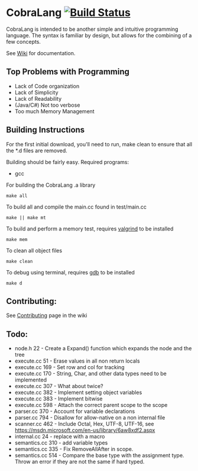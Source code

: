 # CobraLang [![Build Status][travis-image]][travis-url]

CobraLang is intended to be another simple and intuitive programming language. The syntax is familiar by design, but allows for the combining of a few concepts.

See [Wiki](https://github.com/chaseWillden/CobraLang/wiki) for documentation.

Top Problems with Programming
-----------------------------
 - Lack of Code organization
 - Lack of Simplicity
 - Lack of Readability
 - (Java/C#) Not too verbose
 - Too much Memory Management

Building Instructions
---------------------
For the first initial download, you'll need to run, make clean to ensure that all the *.d files are removed.

Building should be fairly easy. Required programs:
 - gcc

For building the CobraLang .a library
```
make all
```
To build all and compile the main.cc found in test/main.cc
```
make || make mt
```
To build and perform a memory test, requires [valgrind](http://valgrind.org/) to be installed
```
make mem
```
To clean all object files
```
make clean
```
To debug using terminal, requires [gdb](https://www.gnu.org/software/gdb/) to be installed
```
make d
```

[travis-url]: https://travis-ci.org/chaseWillden/CobraLang/
[travis-image]: https://img.shields.io/travis/chaseWillden/CobraLang/master.svg?style=flat

Contributing:
-------------
See [Contributing](https://github.com/chaseWillden/CobraLang/wiki/Contributing) page in the wiki

Todo:
------
 - node.h 22 - Create a Expand() function which expands the node and the tree
 - execute.cc 51 - Erase values in all non return locals
 - execute.cc 169 - Set row and col for tracking
 - execute.cc 170 - String, Char, and other data types need to be implemented
 - execute.cc 307 - What about twice?
 - execute.cc 382 - Implement setting object variables
 - execute.cc 383 - Implement bitwise
 - execute.cc 598 - Attach the correct parent scope to the scope
 - parser.cc 370 - Account for variable declarations
 - parser.cc 794 - Disallow for allow-native on a non internal file
 - scanner.cc 462 - Include Octal, Hex, UTF-8, UTF-16, see https://msdn.microsoft.com/en-us/library/6aw8xdf2.aspx
 - internal.cc 24 - replace with a macro
 - semantics.cc 310 - add variable types
 - semantics.cc 335 - Fix RemoveAllAfter in scope. 
 - semantics.cc 514 - Compare the base type with the assignment type. Throw an error if they are not the same if hard typed.